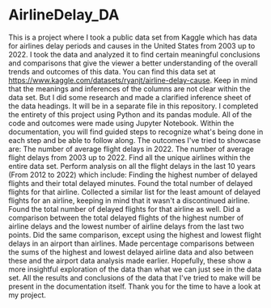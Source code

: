 # AirlineDelay_DA
This is a project where I took a public data set from Kaggle which has data for airlines delay periods and causes in the United States from 2003 up to 2022. I took the data and analyzed it to find certain meaningful conclusions and comparisons that give the viewer a better understanding of the overall trends and outcomes of this data.
You can find this data set at https://www.kaggle.com/datasets/ryanjt/airline-delay-cause. Keep in mind that the meanings and inferences of the columns are not clear within the data set. But I did some research and made a clarified inference sheet of the data headings. It will be in a separate file in this repository.
I completed the entirety of this project using Python and its pandas module. All of the code and outcomes were made using Jupyter Notebook.
Within the documentation, you will find guided steps to recognize what's being done in each step and be able to follow along.
The outcomes I've tried to showcase are:
The number of average flight delays in 2022.
The number of average flight delays from 2003 up to 2022.
Find all the unique airlines within the entire data set.
Perform analysis on all the flight delays in the last 10 years (From 2012 to 2022) which include:
  Finding the highest number of delayed flights and their total delayed minutes.
  Found the total number of delayed flights for that airline.
  Collected a similar list for the least amount of delayed flights for an airline, keeping in mind that it wasn't a discontinued airline.
  Found the total number of delayed flights for that airline as well.
  Did a comparison between the total delayed flights of the highest number of airline delays and the lowest number of airline delays from the last two points.
  Did the same comparison, except using the highest and lowest flight delays in an airport than airlines.
  Made percentage comparisons between the sums of the highest and lowest delayed airline data and also between these and the airport data analysis made earlier.
Hopefully, these show a more insightful exploration of the data than what we can just see in the data set. All the results and conclusions of the data that I've tried to make will be present in the documentation itself. Thank you for the time to have a look at my project.
